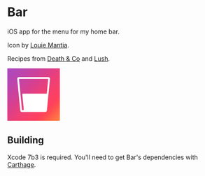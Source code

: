 # Bar

iOS app for the menu for my home bar.

Icon by [Louie Mantia](https://twitter.com/mantia).

Recipes from [Death & Co](http://www.amazon.com/gp/product/1607745259/ref=as_li_tl?ie=UTF8&camp=1789&creative=390957&creativeASIN=1607745259&linkCode=as2&tag=nothimagic-20&linkId=QZPHCI5BKF6QJZCQ) and [Lush](https://itunes.apple.com/us/app/lush-cocktail-mixed-drink/id719854580?mt=8&uo=4&at=1l3vmtU).

![Icon](Bar/Assets.xcassets/AppIcon.appiconset/Menu-120.png?raw=true)


## Building

Xcode 7b3 is required. You'll need to get Bar's dependencies with [Carthage](https://github.com/carthage/carthage).

